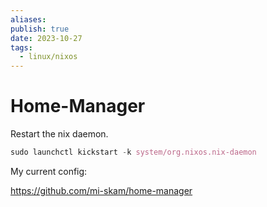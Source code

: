 ```yaml
---
aliases: 
publish: true
date: 2023-10-27
tags:
  - linux/nixos
---
```

# Home-Manager


Restart the nix daemon.
```nix
sudo launchctl kickstart -k system/org.nixos.nix-daemon
```

My current config:

https://github.com/mi-skam/home-manager

